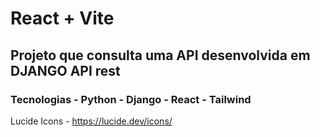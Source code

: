 # React + Vite

<div>

<h2> Projeto que consulta uma API desenvolvida em DJANGO API rest</h2>

<h3>Tecnologias - Python - Django - React - Tailwind </h3>

</div>


Lucide Icons - https://lucide.dev/icons/